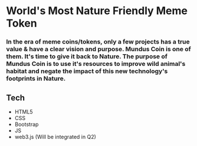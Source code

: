 # World's Most Nature Friendly Meme Token
### In the era of meme coins/tokens, only a few projects has a true value & have a clear vision and purpose. Mundus Coin is one of them. It's time to give it back to Nature. The purpose of Mundus Coin is to use it's resources to improve wild animal's habitat and negate the impact of this new technology's footprints in Nature.

## Tech
* HTML5
* CSS
* Bootstrap
* JS
* web3.js (Will be integrated in Q2)
